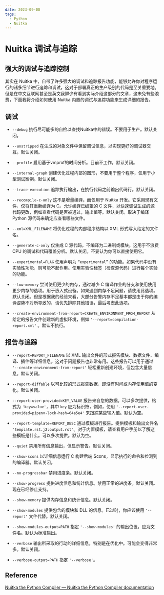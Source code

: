 ```yaml
---
date: 2023-09-08
tags:
  - Python
  - Nuitka
---
```


# Nuitka 调试与追踪


## 强大的调试与追踪控制

其实在 Nuitka 中，自带了许多强大的调试和追踪报告功能，能够允许你对程序运行的诸多细节进行追踪和调试，这对于部署真正的生产级别的代码是至关重要地。但是在中文互联网甚至是英文我鲜少有看到实际介绍这部分的文章，这未免有些浪费，下面我将介绍如何使用 Nuitka 内置的调试与追踪功能来生成详细的报告。

## 调试

- `--debug`  执行尽可能多的自检以查找Nuitka中的错误。不要用于生产。默认关闭。

- `--unstripped`  在生成的对象文件中保留调试信息，以实现更好的调试器交互。默认关闭。

- `--profile`  启用基于vmprof的时间分析。目前不工作。默认关闭。

- `--internal-graph`  创建优化过程内部的图形，不要用于整个程序，仅用于小型测试案例。默认关闭。

- `--trace-execution`  追踪执行输出，在执行代码之前输出代码行。默认关闭。

- `--recompile-c-only`  这不是增量编译，而仅用于 Nuitka 开发。它采用现有文件，仅将其重新编译为 C。允许编译已编辑的 C 文件，以快速调试生成的源代码更改，例如查看代码是否被通过，输出值等。默认关闭。取决于编译 Python 源代码来确定应查看哪些文件。

- `--xml=XML_FILENAME`  将优化过程的内部程序结构以 XML 形式写入给定的文件名。

- `--generate-c-only`  仅生成 C 源代码，不编译为二进制或模块。这用于不浪费 CPU 的调试和代码覆盖分析。默认关闭。不要认为你可以直接使用它。

- `--experimental=FLAG`  使用声明为 `“experimental”` 的功能。如果代码中没有实验性功能，则可能不起作用。使用实验性标签（检查源代码）进行每个实验的功能。

- `--low-memory`  尝试使用更少的内存，通过减少 C 编译作业的分支和使用使用更少内存的选项。用于嵌入式设备。如果遇到内存不足问题，请使用此选项。默认关闭。但是根据我的经验来看，大部分告警内存不足基本都是由于你的编译姿势不对所导致的，请优先排除其他错误，最后考虑此选项。

- `--create-environment-from-report=CREATE_ENVIRONMENT_FROM_REPORT`  从给定的报告文件创建新的虚拟环境，例如 `'--report=compilation-report.xml'` 。默认不执行。

## 报告与追踪

- `--report=REPORT_FILENAME`  以 XML 输出文件的形式报告模块、数据文件、编译、插件等详细信息。这对于问题报告也非常有用。这些报告可以用于通过 `'--create-environment-from-report'` 轻松重新创建环境，但包含大量信息。默认关闭。

- `--report-diffable`  以可比较的形式报告数据，即没有时间或内存使用值的变化。默认关闭。

- `--report-user-provided=KEY_VALUE`  报告来自您的数据。可以多次提供，格式为 `'key=value'`，其中 `key` 应为标识符，例如，使用 `'--report-user-provided=pipenv-lock-hash=64a5e4'` 来跟踪某些输入值。默认为空。

- `--report-template=REPORT_DESC`  通过模板进行报告。提供模板和输出文件名 `"template.rst.j2:output.rst"`。对于内置模板，请查看用户手册以了解这些模板是什么。可以多次提供。默认为空。

- `--quiet`  禁用所有信息输出，但显示警告。默认关闭。

- `--show-scons`  以详细信息运行 C 构建后端 Scons，显示执行的命令和检测到的编译器。默认关闭。

- `--no-progressbar`  禁用进度条。默认关闭。

- `--show-progress`  提供进度信息和统计信息。禁用正常的进度条。默认关闭。现在已经停止支持。

- `--show-memory`  提供内存信息和统计信息。默认关闭。

- `--show-modules`  提供包含的模块和 DLL 的信息。已过时，你应该使用 `'--report'` 文件代替。默认关闭。

- `--show-modules-output=PATH`  指定 `'--show-modules'` 的输出位置，应为文件名。默认为标准输出。

- `--verbose`  输出所采取的行动的详细信息，特别是在优化中。可能会变得非常多。默认关闭。

- `--verbose-output=PATH`  指定 `'--verbose'`。

## Reference

[Nuitka the Python Compiler — Nuitka the Python Compiler documentation](https://nuitka.net/)
